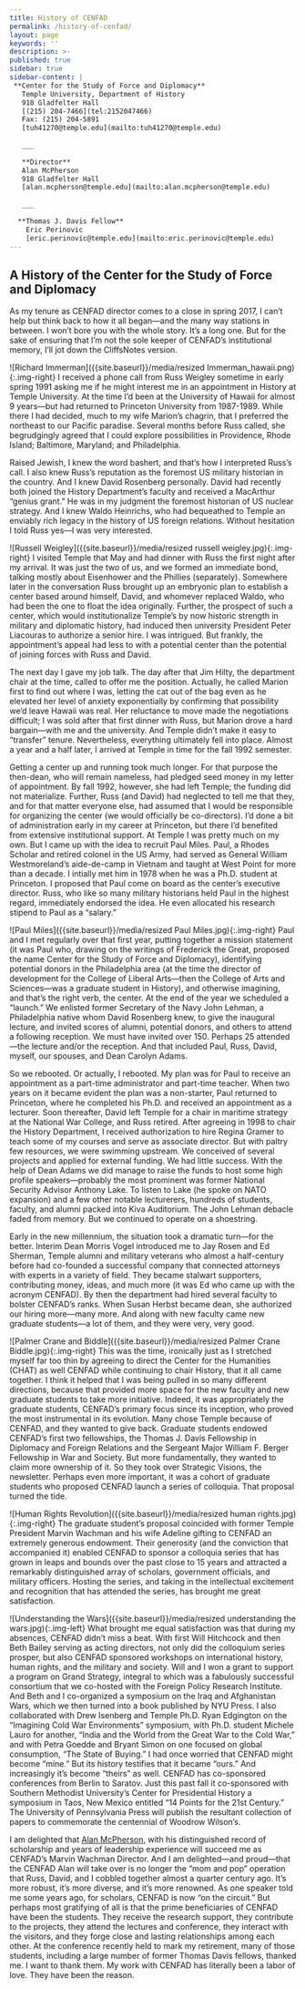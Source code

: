 ```yaml
---
title: History of CENFAD
permalink: /history-of-cenfad/
layout: page
keywords: ''
description: >- 
published: true
sidebar: true
sidebar-content: |
 **Center for the Study of Force and Diplomacy**   
   Temple University, Department of History  
   918 Gladfelter Hall     
   [(215) 204-7466](tel:2152047466)       
   Fax: (215) 204-5891    
   [tuh41270@temple.edu](mailto:tuh41270@temple.edu)    
   
   ___
   
   **Director**   
   Alan McPherson  
   918 Gladfelter Hall       
   [alan.mcpherson@temple.edu](mailto:alan.mcpherson@temple.edu)       
     
   ___
   
  **Thomas J. Davis Fellow**   
    Eric Perinovic     
    [eric.perinovic@temple.edu](mailto:eric.perinovic@temple.edu)       
---
```

## A History of the Center for the Study of Force and Diplomacy
As my tenure as CENFAD director comes to a close in spring 2017, I can’t help but think back to how it all began—and the many way stations in between. I won’t bore you with the whole story. It’s a long one. But for the sake of ensuring that I’m not the sole keeper of CENFAD’s institutional memory, I’ll jot down the CliffsNotes version.

![Richard Immerman]({{site.baseurl}}/media/resized Immerman_hawaii.png){:.img-right}
I received a phone call from Russ Weigley sometime in early spring 1991 asking me if he might interest me in an appointment in History at Temple University. At the time I’d been at the University of Hawaii for almost 9 years—but had returned to Princeton University from 1987-1989. While there I had decided, much to my wife Marion’s chagrin, that I preferred the northeast to our Pacific paradise. Several months before Russ called, she begrudgingly agreed that I could explore possibilities in Providence, Rhode Island; Baltimore, Maryland; and Philadelphia.

Raised Jewish, I knew the word bashert, and that’s how I interpreted Russ’s call. I also knew Russ’s reputation as the foremost US military historian in the country. And I knew David Rosenberg personally. David had recently both joined the History Department’s faculty and received a MacArthur “genius grant.” He was in my judgment the foremost historian of US nuclear strategy. And I knew Waldo Heinrichs, who had bequeathed to Temple an enviably rich legacy in the history of US foreign relations. Without hesitation I told Russ yes—I was very interested.

![Russell Weigley]({{site.baseurl}}/media/resized russell weigley.jpg){:.img-right}
I visited Temple that May and had dinner with Russ the first night after my arrival. It was just the two of us, and we formed an immediate bond, talking mostly about Eisenhower and the Phillies (separately). Somewhere later in the conversation Russ brought up an embryonic plan to establish a center based around himself, David, and whomever replaced Waldo, who had been the one to float the idea originally. Further, the prospect of such a center, which would institutionalize Temple’s by now historic strength in military and diplomatic history, had induced then university President Peter Liacouras to authorize a senior hire. I was intrigued. But frankly, the appointment’s appeal had less to with a potential center than the potential of joining forces with Russ and David.

The next day I gave my job talk. The day after that Jim Hilty, the department chair at the time, called to offer me the position. Actually, he called Marion first to find out where I was, letting the cat out of the bag even as he elevated her level of anxiety exponentially by confirming that possibility we’d leave Hawaii was real. Her reluctance to move made the negotiations difficult; I was sold after that first dinner with Russ, but Marion drove a hard bargain—with me and the university. And Temple didn’t make it easy to “transfer” tenure. Nevertheless, everything ultimately fell into place. Almost a year and a half later, I arrived at Temple in time for the fall 1992 semester.

Getting a center up and running took much longer. For that purpose the then-dean, who will remain nameless, had pledged seed money in my letter of appointment. By fall 1992, however, she had left Temple; the funding did not materialize. Further, Russ (and David) had neglected to tell me that they, and for that matter everyone else, had assumed that I would be responsible for organizing the center (we would officially be co-directors). I’d done a bit of administration early in my career at Princeton, but there I’d benefited from extensive institutional support. At Temple I was pretty much on my own. But I came up with the idea to recruit Paul Miles. Paul, a Rhodes Scholar and retired colonel in the US Army, had served as General William Westmoreland’s aide-de-camp in Vietnam and taught at West Point for more than a decade. I intially met him in 1978 when he was a Ph.D. student at Princeton. I proposed that Paul come on board as the center’s executive director. Russ, who like so many military historians held Paul in the highest regard, immediately endorsed the idea. He even allocated his research stipend to Paul as a “salary.”

![Paul Miles]({{site.baseurl}}/media/resized Paul Miles.jpg){:.img-right}
Paul and I met regularly over that first year, putting together a mission statement (it was Paul who, drawing on the writings of Frederick the Great, proposed the name Center for the Study of Force and Diplomacy), identifying potential donors in the Philadelphia area (at the time the director of development for the College of Liberal Arts—then the College of Arts and Sciences—was a graduate student in History), and otherwise imagining, and that’s the right verb, the center. At the end of the year we scheduled a “launch.” We enlisted former Secretary of the Navy John Lehman, a Philadelphia native whom David Rosenberg knew, to give the inaugural lecture, and invited scores of alumni, potential donors, and others to attend a following reception. We must have invited over 150. Perhaps 25 attended—the lecture and/or the reception. And that included Paul, Russ, David, myself, our spouses, and Dean Carolyn Adams.

So we rebooted. Or actually, I rebooted. My plan was for Paul to receive an appointment as a part-time administrator and part-time teacher. When two years on it became evident the plan was a non-starter, Paul returned to Princeton, where he completed his Ph.D. and received an appointment as a lecturer. Soon thereafter, David left Temple for a chair in maritime strategy at the National War College, and Russ retired. After agreeing in 1998 to chair the History Department, I received authorization to hire Regina Gramer to teach some of my courses and serve as associate director. But with paltry few resources, we were swimming upstream. We conceived of several projects and applied for external funding. We had little success. With the help of Dean Adams we did manage to raise the funds to host some high profile speakers—probably the most prominent was former National Security Advisor Anthony Lake. To listen to Lake (he spoke on NATO expansion) and a few other notable lecturerers, hundreds of students, faculty, and alumni packed into Kiva Auditorium. The John Lehman debacle faded from memory. But we continued to operate on a shoestring.

Early in the new millennium, the situation took a dramatic turn—for the better. Interim Dean Morris Vogel introduced me to Jay Rosen and Ed Sherman, Temple alumni and military veterans who almost a half-century before had co-founded a successful company that connected attorneys with experts in a variety of field. They became stalwart supporters, contributing money, ideas, and much more (it was Ed who came up with the acronym CENFAD). By then the department had hired several faculty to bolster CENFAD’s ranks. When Susan Herbst became dean, she authorized our hiring more—many more. And along with new faculty came new graduate students—a lot of them, and they were very, very good.

![Palmer Crane and Biddle]({{site.baseurl}}/media/resized Palmer Crane Biddle.jpg){:.img-right}
This was the time, ironically just as I stretched myself far too thin by agreeing to direct the Center for the Humanities (CHAT) as well CENFAD while continuing to chair History, that it all came together. I think it helped that I was being pulled in so many different directions, because that provided more space for the new faculty and new graduate students to take more initiative. Indeed, it was appropriately the graduate students, CENFAD’s primary focus since its inception, who proved the most instrumental in its evolution. Many chose Temple because of CENFAD, and they wanted to give back. Graduate students endowed CENFAD’s first two fellowships, the Thomas J. Davis Fellowship in Diplomacy and Foreign Relations and the Sergeant Major William F. Berger Fellowship in War and Society.  But more fundamentally, they wanted to claim more ownership of it. So they took over Strategic Visions, the newsletter. Perhaps even more important, it was a cohort of graduate students who proposed CENFAD launch a series of colloquia. That proposal turned the tide.

![Human Rights Revolution]({{site.baseurl}}/media/resized human rights.jpg){:.img-right}
The graduate student’s proposal coincided with former Temple President Marvin Wachman and his wife Adeline gifting to CENFAD an extremely generous endowment. Their generosity (and the conviction that accompanied it) enabled CENFAD to sponsor a colloquia series that has grown in leaps and bounds over the past close to 15 years and attracted a remarkably distinguished array of scholars, government officials, and military officers. Hosting the series, and taking in the intellectual excitement and recognition that has attended the series, has brought me great satisfaction.

![Understanding the Wars]({{site.baseurl}}/media/resized understanding the wars.jpg){:.img-left}
What brought me equal satisfaction was that during my absences, CENFAD didn’t miss a beat. With first Will Hitchcock and then Beth Bailey serving as acting directors, not only did the colloquium series prosper, but also CENFAD sponsored workshops on international history, human rights, and the military and society. Will and I won a grant to support a program on Grand Strategy, integral to which was a fabulously successful consortium that we co-hosted with the Foreign Policy Research Institute. And Beth and I co-organized a symposium on the Iraq and Afghanistan Wars, which we then turned into a book published by NYU Press. I also collaborated with Drew Isenberg and Temple Ph.D. Ryan Edgington on the “Imagining Cold War Environments” symposium, with Ph.D. student Michele Lauro for another, “India and the World from the Great War to the Cold War,” and with Petra Goedde and Bryant Simon on one focused on global consumption, “The State of Buying.” I had once worried that CENFAD might become “mine.” But its history testifies that it became “ours.” And increasingly it’s become “theirs” as well. CENFAD has co-sponsored conferences from Berlin to Saratov. Just this past fall it co-sponsored with Southern Methodist University’s Center for Presidential History a symposium in Taos, New Mexico entitled “14 Points for the 21st Century.” The University of Pennsylvania Press will publish the resultant collection of papers to commemorate the centennial of Woodrow Wilson’s.

I am delighted that [Alan McPherson](https://liberalarts.temple.edu/academics/faculty/mcpherson-alan), with his distinguished record of scholarship and years of leadership experience will succeed me as CENFAD’s Marvin Wachman Director. And I am delighted—and proud—that the CENFAD Alan will take over is no longer the “mom and pop” operation that Russ, David, and I cobbled together almost a quarter century ago. It’s more robust, it’s more diverse, and it’s more renowned. As one speaker told me some years ago, for scholars, CENFAD is now “on the circuit.” But perhaps most gratifying of all is that the prime beneficiaries of CENFAD have been the students. They receive the research support, they contribute to the projects, they attend the lectures and conference, they interact with the visitors, and they forge close and lasting relationships among each other. At the conference recently held to mark my retirement, many of those students, including a large number of former Thomas Davis fellows, thanked me. I want to thank them. My work with CENFAD has literally been a labor of love. They have been the reason.

